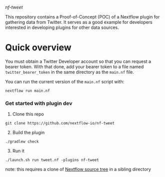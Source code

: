 *nf-tweet*

This repository contains a Proof-of-Concept (POC) of a Nextflow plugin for gathering data from Twitter. It serves as a good example for developers interested in developing plugins for other data sources.

Quick overview
==============
You must obtain a Twitter Developer account so that you can request a bearer token. With that done, add your bearer token to a file named `twitter_bearer_token` in the same directory as the `main.nf` file.

You can run the current version of the `main.nf` script with:

```
nextflow run main.nf
```

### Get started with plugin dev 

1. Clone this repo 

  ```
  git clone https://github.com/nextflow-io/nf-tweet
  ```
  
  
2. Build the plugin 

  ```
  ./gradlew check
  ```
  
  
3. Run it 

  ```
  ./launch.sh run tweet.nf -plugins nf-tweet
  ```
   
   
  note: this requires a clone of [Nextflow source tree](https://github.com/nextflow-io/nextflow) in a sibling directory 
 
